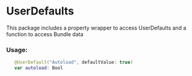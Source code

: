 # UserDefaults

This package includes a property wrapper to access UserDefaults and a function to access Bundle data

### Usage:

``` swift
   @UserDefault("Autoload", defaultValue: true)
   var autoload: Bool
```

